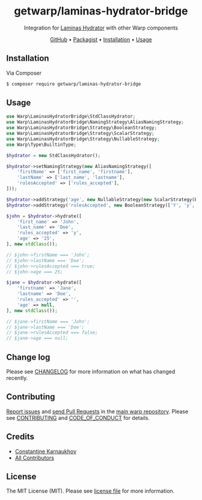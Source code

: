 <div align="center">

# getwarp/laminas-hydrator-bridge

Integration for [Laminas Hydrator][link-laminas-hydrator] with other Warp components

[GitHub][link-github] •
[Packagist][link-packagist] •
[Installation](#installation) •
[Usage](#usage)

</div>

## Installation

Via Composer

```bash
$ composer require getwarp/laminas-hydrator-bridge
```

## Usage

```php
use Warp\LaminasHydratorBridge\StdClassHydrator;
use Warp\LaminasHydratorBridge\NamingStrategy\AliasNamingStrategy;
use Warp\LaminasHydratorBridge\Strategy\BooleanStrategy;
use Warp\LaminasHydratorBridge\Strategy\ScalarStrategy;
use Warp\LaminasHydratorBridge\Strategy\NullableStrategy;
use Warp\Type\BuiltinType;

$hydrator = new StdClassHydrator();

$hydrator->setNamingStrategy(new AliasNamingStrategy([
    'firstName' => ['first_name', 'firstname'],
    'lastName' => ['last_name', 'lastname'],
    'rulesAccepted' => ['rules_accepted'],
]));

$hydrator->addStrategy('age', new NullableStrategy(new ScalarStrategy(BuiltinType::INT)));
$hydrator->addStrategy('rulesAccepted', new BooleanStrategy(['Y', 'y', 1], 'N', false));

$john = $hydrator->hydrate([
    'first_name' => 'John',
    'last_name' => 'Doe',
    'rules_accepted' => 'y',
    'age' => '25',
], new stdClass());

// $john->firstName === 'John';
// $john->lastName === 'Doe';
// $john->rulesAccepted === true;
// $john->age === 25;

$jane = $hydrator->hydrate([
    'firstname' => 'Jane',
    'lastname' => 'Doe',
    'rules_accepted' => '',
    'age' => null,
], new stdClass());

// $jane->firstName === 'John';
// $jane->lastName === 'Doe';
// $jane->rulesAccepted === false;
// $jane->age === null;
```

## Change log

Please see [CHANGELOG](CHANGELOG.md) for more information on what has changed recently.

## Contributing

[Report issues][link-issues] and [send Pull Requests][link-pulls] in the [main warp repository][link-monorepo].
Please see [CONTRIBUTING][link-contributing] and [CODE_OF_CONDUCT][link-code-of-conduct] for details.

## Credits

- [Constantine Karnaukhov][link-author]
- [All Contributors][link-contributors]

## License

The MIT License (MIT). Please see [license file](LICENSE.md) for more information.

[link-github]: https://github.com/getwarp/laminas-hydrator-bridge
[link-packagist]: https://packagist.org/packages/getwarp/laminas-hydrator-bridge
[link-laminas-hydrator]: https://github.com/laminas/laminas-hydrator
[link-author]: https://github.com/hustlahusky
[link-contributors]: ../../contributors
[link-monorepo]: https://github.com/getwarp/warp
[link-issues]: https://github.com/getwarp/warp/issues
[link-pulls]: https://github.com/getwarp/warp/pulls
[link-contributing]: https://github.com/getwarp/warp/blob/3.1.x/CONTRIBUTING.md
[link-code-of-conduct]: https://github.com/getwarp/.github/blob/main/CODE_OF_CONDUCT.md
